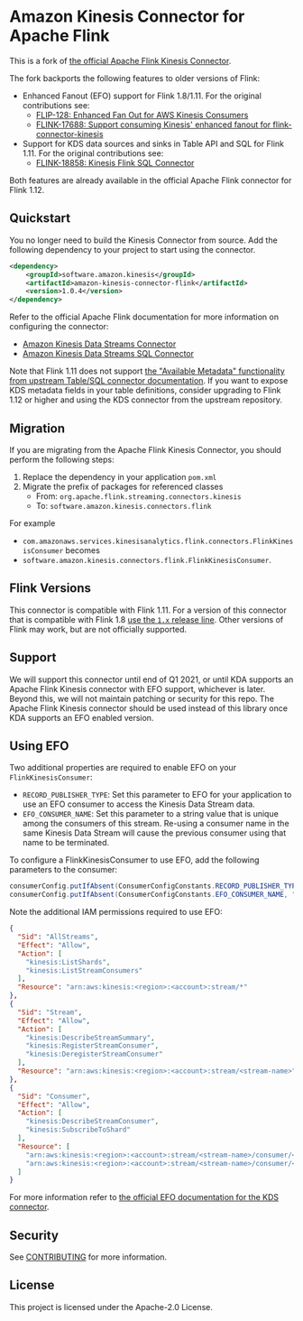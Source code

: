 # Amazon Kinesis Connector for Apache Flink

This is a fork of [the official Apache Flink Kinesis Connector](https://github.com/apache/flink/tree/master/flink-connectors/flink-connector-kinesis).

The fork backports the following features to older versions of Flink:

  - Enhanced Fanout (EFO) support for Flink 1.8/1.11. For the original contributions see:
    - [FLIP-128: Enhanced Fan Out for AWS Kinesis Consumers](https://cwiki.apache.org/confluence/display/FLINK/FLIP-128%3A+Enhanced+Fan+Out+for+AWS+Kinesis+Consumers)
    - [FLINK-17688: Support consuming Kinesis' enhanced fanout for flink-connector-kinesis](https://issues.apache.org/jira/browse/FLINK-17688)
  - Support for KDS data sources and sinks in Table API and SQL for Flink 1.11. For the original contributions see:
    - [FLINK-18858: Kinesis Flink SQL Connector](https://issues.apache.org/jira/browse/FLINK-18858)

Both features are already available in the official Apache Flink connector for Flink 1.12.

## Quickstart 

You no longer need to build the Kinesis Connector from source. 
Add the following dependency to your project to start using the connector.

```xml
<dependency>
    <groupId>software.amazon.kinesis</groupId>
    <artifactId>amazon-kinesis-connector-flink</artifactId>
    <version>1.0.4</version>
</dependency>
```  

Refer to the official Apache Flink documentation for more information on configuring the connector:
- [Amazon Kinesis Data Streams Connector](https://ci.apache.org/projects/flink/flink-docs-master/dev/connectors/kinesis.html)
- [Amazon Kinesis Data Streams SQL Connector](https://ci.apache.org/projects/flink/flink-docs-master/dev/table/connectors/kinesis.html)

Note that Flink 1.11 does not support [the "Available Metadata" functionality from upstream Table/SQL connector documentation](https://ci.apache.org/projects/flink/flink-docs-master/dev/table/connectors/kinesis.html#available-metadata). 
If you want to expose KDS metadata fields in your table definitions, consider upgrading to Flink 1.12 or higher and using the KDS connector from the upstream repository.

## Migration

If you are migrating from the Apache Flink Kinesis Connector, you should perform the following steps:
  
  1. Replace the dependency in your application `pom.xml`
  1. Migrate the prefix of packages for referenced classes
      - From: `org.apache.flink.streaming.connectors.kinesis`
      - To: `software.amazon.kinesis.connectors.flink`
    
For example
 
  - `com.amazonaws.services.kinesisanalytics.flink.connectors.FlinkKinesisConsumer` becomes
  - `software.amazon.kinesis.connectors.flink.FlinkKinesisConsumer`.

## Flink Versions

This connector is compatible with Flink 1.11.
For a version of this connector that is compatible with Flink 1.8 [use the `1.x` release line](https://github.com/awslabs/amazon-kinesis-connector-flink/tree/release-1.0).
Other versions of Flink may work, but are not officially supported. 

## Support

We will support this connector until end of Q1 2021, or until KDA supports an Apache Flink Kinesis connector with EFO support, whichever is later. 
Beyond this, we will not maintain patching or security for this repo.
The Apache Flink Kinesis connector should be used instead of this library once KDA supports an EFO enabled version.

## Using EFO

Two additional properties are required to enable EFO on your `FlinkKinesisConsumer`:
- `RECORD_PUBLISHER_TYPE`: Set this parameter to EFO for your application to use an EFO consumer to access the Kinesis Data Stream data.
- `EFO_CONSUMER_NAME`: Set this parameter to a string value that is unique among the consumers of this stream. Re-using a consumer name in the same Kinesis Data Stream will cause the previous consumer using that name to be terminated.

To configure a FlinkKinesisConsumer to use EFO, add the following parameters to the consumer:
```java
consumerConfig.putIfAbsent(ConsumerConfigConstants.RECORD_PUBLISHER_TYPE, "EFO");
consumerConfig.putIfAbsent(ConsumerConfigConstants.EFO_CONSUMER_NAME, "efo-consumer");
```

Note the additional IAM permissions required to use EFO:

```json
{
  "Sid": "AllStreams",
  "Effect": "Allow",
  "Action": [
    "kinesis:ListShards",
    "kinesis:ListStreamConsumers"
  ],
  "Resource": "arn:aws:kinesis:<region>:<account>:stream/*"
},
{
  "Sid": "Stream",
  "Effect": "Allow",
  "Action": [
    "kinesis:DescribeStreamSummary",
    "kinesis:RegisterStreamConsumer",
    "kinesis:DeregisterStreamConsumer"
  ],
  "Resource": "arn:aws:kinesis:<region>:<account>:stream/<stream-name>"
},
{
  "Sid": "Consumer",
  "Effect": "Allow",
  "Action": [
    "kinesis:DescribeStreamConsumer",
    "kinesis:SubscribeToShard"
  ],
  "Resource": [
    "arn:aws:kinesis:<region>:<account>:stream/<stream-name>/consumer/<consumer-name>",
    "arn:aws:kinesis:<region>:<account>:stream/<stream-name>/consumer/<consumer-name>:*"
  ]
}
```

For more information refer to [the official EFO documentation for the KDS connector](https://ci.apache.org/projects/flink/flink-docs-master/dev/connectors/kinesis.html#using-enhanced-fan-out).

## Security

See [CONTRIBUTING](CONTRIBUTING.md#security-issue-notifications) for more information.

## License

This project is licensed under the Apache-2.0 License.

